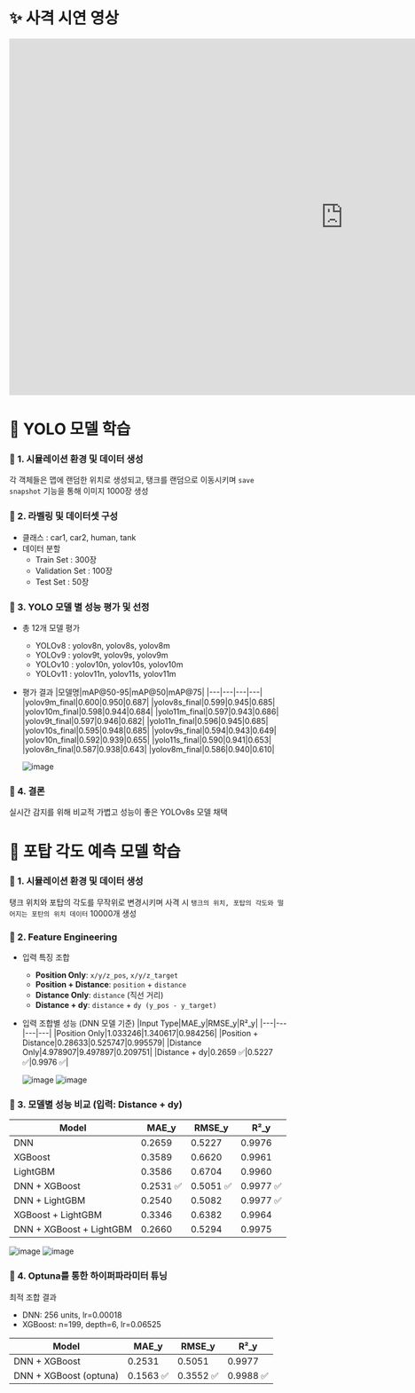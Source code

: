 # ✨ 사격 시연 영상

<iframe width="1203" height="643" src="https://www.youtube.com/embed/jnq8N-Le7EA" title="사격 시연 영상" frameborder="0" allow="accelerometer; autoplay; clipboard-write; encrypted-media; gyroscope; picture-in-picture; web-share" referrerpolicy="strict-origin-when-cross-origin" allowfullscreen></iframe>

# 🧠 YOLO 모델 학습

 ### 📌 1. 시뮬레이션 환경 및 데이터 생성
 각 객체들은 맵에 랜덤한 위치로 생성되고, 탱크를 랜덤으로 이동시키며 `save snapshot` 기능을 통해 이미지 1000장 생성

 ### 📌 2. 라벨링 및 데이터셋 구성
  - 클래스 : car1, car2, human, tank
  - 데이터 분할
    - Train Set : 300장
    - Validation Set : 100장
    - Test Set : 50장
 
 ### 📌 3. YOLO 모델 별 성능 평가 및 선정
  - 총 12개 모델 평가
    - YOLOv8 : yolov8n, yolov8s, yolov8m
    - YOLOv9 : yolov9t, yolov9s, yolov9m
    - YOLOv10 : yolov10n, yolov10s, yolov10m
    - YOLOv11 : yolov11n, yolov11s, yolov11m

  - 평가 결과
    |모델명|mAP@50-95|mAP@50|mAP@75|
    |---|---|---|---|
    |yolov9m_final|0.600|0.950|0.687|
    |yolov8s_final|0.599|0.945|0.685|
    |yolov10m_final|0.598|0.944|0.684|
    |yolo11m_final|0.597|0.943|0.686|
    |yolov9t_final|0.597|0.946|0.682|
    |yolo11n_final|0.596|0.945|0.685|
    |yolov10s_final|0.595|0.948|0.685|
    |yolov9s_final|0.594|0.943|0.649|
    |yolov10n_final|0.592|0.939|0.655|
    |yolo11s_final|0.590|0.941|0.653|
    |yolov8n_final|0.587|0.938|0.643|
    |yolov8m_final|0.586|0.940|0.610|

    ![image](https://github.com/user-attachments/assets/612387bf-49c9-4283-b101-ba42585965b7)

 ### 📌 4. 결론
 실시간 감지를 위해 비교적 가볍고 성능이 좋은 YOLOv8s 모델 채택

# 🧠 포탑 각도 예측 모델 학습

 ### 📌 1. 시뮬레이션 환경 및 데이터 생성
 탱크 위치와 포탑의 각도를 무작위로 변경시키며 사격 시 `탱크의 위치, 포탑의 각도와 떨어지는 포탄의 위치 데이터` 10000개 생성

 ### 📌 2. Feature Engineering
  - 입력 특징 조합
    - **Position Only**: `x/y/z_pos`, `x/y/z_target`
    - **Position + Distance**: `position` + `distance`
    - **Distance Only**: `distance` (직선 거리)
    - **Distance + dy**: `distance` + `dy (y_pos - y_target)`
  
  - 입력 조합별 성능 (DNN 모델 기준)
    |Input Type|MAE_y|RMSE_y|R²_y|
    |---|---|---|---|
    |Position Only|1.033246|1.340617|0.984256|
    |Position + Distance|0.28633|0.525747|0.995579|
    |Distance Only|4.978907|9.497897|0.209751|
    |Distance + dy|0.2659 ✅|0.5227 ✅|0.9976 ✅|

    ![image](https://github.com/user-attachments/assets/a8fe2250-441e-4930-8e6f-997f64b32adf)
    ![image](https://github.com/user-attachments/assets/5d480de2-eab7-4041-9ed8-fcac07f77ccb)

 ### 📌 3. 모델별 성능 비교 (입력: Distance + dy)
  |Model|MAE_y|RMSE_y|R²_y|
  |---|---|---|---|
  |DNN|0.2659|0.5227|0.9976|
  |XGBoost|0.3589|0.6620|0.9961|
  |LightGBM|0.3586|0.6704|0.9960|
  |DNN + XGBoost|0.2531 ✅|0.5051 ✅|0.9977 ✅|
  |DNN + LightGBM|0.2540|0.5082|0.9977 ✅|
  |XGBoost + LightGBM|0.3346|0.6382|0.9964|
  |DNN + XGBoost + LightGBM|0.2660|0.5294|0.9975|

  ![image](https://github.com/user-attachments/assets/feb168f1-c679-4160-829f-a839b31f035d)
  ![image](https://github.com/user-attachments/assets/60e746d0-240b-41f9-8fd6-7729ceb2691f)

 ### 📌 4. Optuna를 통한 하이퍼파라미터 튜닝
 최적 조합 결과
  - DNN: 256 units, lr=0.00018
  - XGBoost: n=199, depth=6, lr=0.06525
    
  |Model|MAE_y|RMSE_y|R²_y|
  |---|---|---|---|
  |DNN + XGBoost|0.2531|0.5051|0.9977|
  |DNN + XGBoost (optuna)|0.1563 ✅|0.3552 ✅|0.9988 ✅|


